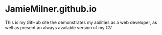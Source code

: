 # JamieMilner.github.io
This is my GitHub site the demonstrates my abilities as a web developer, as well as present an always available version of my CV
